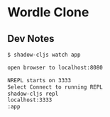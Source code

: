 # Wordle Clone


## Dev Notes
```bash
$ shadow-cljs watch app

open browser to localhost:8080

NREPL starts on 3333
Select Connect to running REPL
shadow-cljs repl
localhost:3333
:app

```